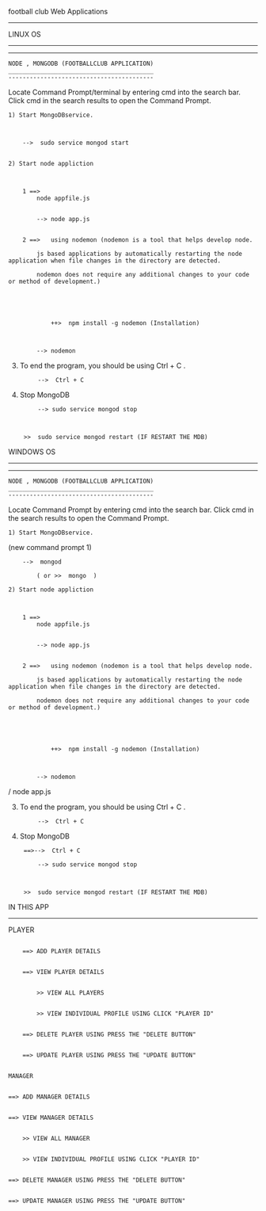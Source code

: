 football club Web Applications

_______________________________




LINUX OS
________
--------

 	NODE , MONGODB (FOOTBALLCLUB APPLICATION)
	_________________________________________
	-----------------------------------------


Locate Command Prompt/terminal  by entering cmd into the search bar. Click cmd in the search results to open the Command Prompt.



	
	1) Start MongoDBservice.


	
		-->  sudo service mongod start


	2) Start node appliction 


	
		1 ==> 
			node appfile.js
	
	
			--> node app.js


		2 ==>   using nodemon (nodemon is a tool that helps develop node. 
		
			js based applications by automatically restarting the node application when file changes in the directory are detected.
		
			nodemon does not require any additional changes to your code or method of development.)


		

			
				++>  npm install -g nodemon (Installation)

	
	
			--> nodemon


3) To end the program, you should be using Ctrl + C .

		
			
			-->  Ctrl + C 


4) Stop MongoDB

		

			--> sudo service mongod stop

		

		>>  sudo service mongod restart (IF RESTART THE MDB)





WINDOWS OS
________
--------

 	NODE , MONGODB (FOOTBALLCLUB APPLICATION)
	_________________________________________
	-----------------------------------------


Locate Command Prompt by entering cmd into the search bar. Click cmd in the search results to open the Command Prompt.



	
	1) Start MongoDBservice.
(new command prompt 1)
	
		-->  mongod  
			
			( or >>  mongo  )

	2) Start node appliction 


	
		1 ==> 
			node appfile.js
	
	
			--> node app.js


		2 ==>   using nodemon (nodemon is a tool that helps develop node. 
		
			js based applications by automatically restarting the node application when file changes in the directory are detected.
		
			nodemon does not require any additional changes to your code or method of development.)


		

			
				++>  npm install -g nodemon (Installation)

	
	
			--> nodemon


  / node app.js



3) To end the program, you should be using Ctrl + C .

		
			
			-->  Ctrl + C 




4) Stop MongoDB

		

		==>-->  Ctrl + C 

			--> sudo service mongod stop

		

		>>  sudo service mongod restart (IF RESTART THE MDB)










IN THIS APP

-----------


  
PLAYER
  
~~~~~~
	
	==> ADD PLAYER DETAILS

	
	==> VIEW PLAYER DETAILS

		
		>> VIEW ALL PLAYERS 

		
		>> VIEW INDIVIDUAL PROFILE USING CLICK "PLAYER ID"

	
	==> DELETE PLAYER USING PRESS THE "DELETE BUTTON"

	
	==> UPDATE PLAYER USING PRESS THE "UPDATE BUTTON"

   
MANAGER
   
~~~~~~~
	
	==> ADD MANAGER DETAILS

	
	==> VIEW MANAGER DETAILS

		
		>> VIEW ALL MANAGER 

		
		>> VIEW INDIVIDUAL PROFILE USING CLICK "PLAYER ID"

	
	==> DELETE MANAGER USING PRESS THE "DELETE BUTTON"

	
	==> UPDATE MANAGER USING PRESS THE "UPDATE BUTTON"
		




